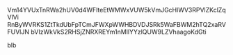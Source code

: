 Vm14YVUxTnRWa2hUV0d4WFlteEtWMWxVUW5kVmJGcHlWV3RPVlZKclZqVlVi
RnByWVRKS1ZtTkdUbFpTCmJFWXpWWHBDVDJSRk5WaFBWM2hTQ2xaRVFUVlJN
bVIzWkVkS2RHSjZNRXREYm1nMllYYzlQUW9LZVhaagoKdGti

blb